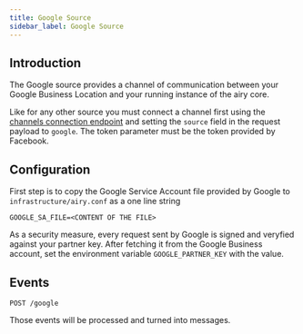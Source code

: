 ```yaml
---
title: Google Source
sidebar_label: Google Source
---
```


## Introduction

The Google source provides a channel of communication between your Google Business Location and your running instance of the airy core.

Like for any other source you must connect a channel first using the [channels
connection endpoint](api/http.md#connecting-channels) and setting the `source`
field in the request payload to `google`. The token parameter must be the token provided by Facebook.

## Configuration

First step is to copy the Google Service Account file provided by Google to `infrastructure/airy.conf` as a one line string

```
GOOGLE_SA_FILE=<CONTENT OF THE FILE>
```

As a security measure, every request sent by Google is signed and veryfied against your partner key.
After fetching it from the Google Business account, set the environment variable `GOOGLE_PARTNER_KEY` with the value.

## Events

```json5
POST /google
```

Those events will be processed and turned into messages.
